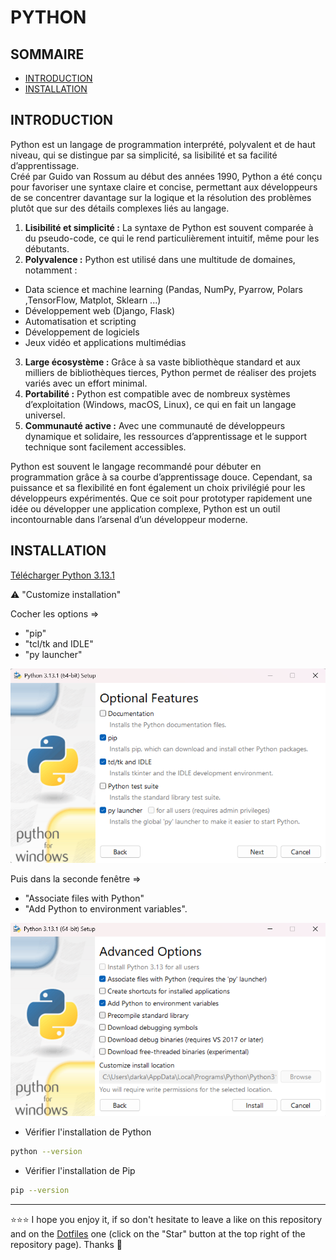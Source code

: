 # PYTHON

## SOMMAIRE
- [INTRODUCTION](#introduction)
- [INSTALLATION](#installation)

## INTRODUCTION
Python est un langage de programmation interprété, polyvalent et de haut niveau, qui se distingue par sa simplicité, sa lisibilité et sa facilité d’apprentissage.  
Créé par Guido van Rossum au début des années 1990, Python a été conçu pour favoriser une syntaxe claire et concise, permettant aux développeurs de se concentrer davantage sur la logique et la résolution des problèmes plutôt que sur des détails complexes liés au langage.  

1. **Lisibilité et simplicité :**
La syntaxe de Python est souvent comparée à du pseudo-code, ce qui le rend particulièrement intuitif, même pour les débutants.
2. **Polyvalence :**
Python est utilisé dans une multitude de domaines, notamment :
- Data science et machine learning (Pandas, NumPy, Pyarrow, Polars ,TensorFlow, Matplot, Sklearn ...)
- Développement web (Django, Flask)
- Automatisation et scripting
- Développement de logiciels
- Jeux vidéo et applications multimédias
3. **Large écosystème :**
Grâce à sa vaste bibliothèque standard et aux milliers de bibliothèques tierces, Python permet de réaliser des projets variés avec un effort minimal.
4. **Portabilité :**
Python est compatible avec de nombreux systèmes d’exploitation (Windows, macOS, Linux), ce qui en fait un langage universel.
5. **Communauté active :**
Avec une communauté de développeurs dynamique et solidaire, les ressources d’apprentissage et le support technique sont facilement accessibles.  

Python est souvent le langage recommandé pour débuter en programmation grâce à sa courbe d’apprentissage douce. Cependant, sa puissance et sa flexibilité en font également un choix privilégié pour les développeurs expérimentés. Que ce soit pour prototyper rapidement une idée ou développer une application complexe, Python est un outil incontournable dans l’arsenal d’un développeur moderne.

## INSTALLATION
[Télécharger Python 3.13.1](https://www.python.org/downloads/)  

⚠️ "Customize installation"  

Cocher les options =>  
- "pip"  
- "tcl/tk and IDLE"  
- "py launcher"  

![Installation Python 1](https://github.com/EmmanuelLefevre/MarkdownImg/blob/main/py_install.png)  

Puis dans la seconde fenêtre =>  
- "Associate files with Python"  
- "Add Python to environment variables".  

![Installation Python 2](https://github.com/EmmanuelLefevre/MarkdownImg/blob/main/py_install_2.png)  

- Vérifier l'installation de Python
```bash
python --version
```
- Vérifier l'installation de Pip
```bash
pip --version
```

***

⭐⭐⭐ I hope you enjoy it, if so don't hesitate to leave a like on this repository and on the [Dotfiles](https://github.com/EmmanuelLefevre/Dotfiles) one (click on the "Star" button at the top right of the repository page). Thanks 🤗
